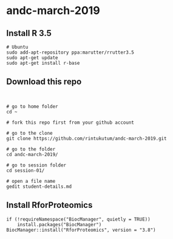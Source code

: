 # andc-march-2019

## Install R 3.5
```{shell}
# Ubuntu
sudo add-apt-repository ppa:marutter/rrutter3.5
sudo apt-get update
sudo apt-get install r-base
```

## Download this repo
```{shell}


# go to home folder
cd ~

# fork this repo first from your github account

# go to the clone
git clone https://github.com/rintukutum/andc-march-2019.git

# go to the folder
cd andc-march-2019/

# go to session folder
cd session-01/

# open a file name
gedit student-details.md
``` 
## Install RforProteomics
```{R}
if (!requireNamespace("BiocManager", quietly = TRUE))
    install.packages("BiocManager")
BiocManager::install("RforProteomics", version = "3.8")

``` 
